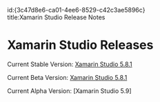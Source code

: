 ---
---

id:{3c47d8e6-ca01-4ee6-8529-c42c3ae5896c}  
title:Xamarin Studio Release Notes  

# Xamarin Studio Releases

Current Stable Version: [Xamarin Studio 5.8.1](/releases/studio/xamarin.studio_5.8/xamarin.studio_5.8)

Current Beta Version: [Xamarin Studio 5.8.1](/releases/studio/xamarin.studio_5.8/xamarin.studio_5.8)

Current Alpha Version: [Xamarin Studio 5.9]

